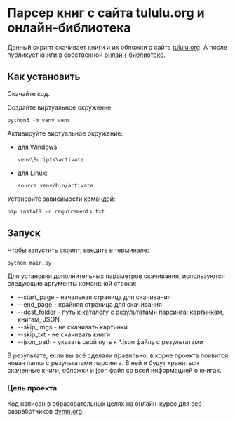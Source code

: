 # Парсер книг с сайта tululu.org и онлайн-библиотека

Данный скрипт скачивает книги и их обложки с
сайта [tululu.org](https://tululu.org/). А после публикует книги в собственной 
[онлайн-библиотеке](https://cosmicorder.github.io/tululu_parser/pages/index1.html). 

## Как установить

Скачайте код.

Создайте виртуальное окружение:

```
python3 -m venv venv
```

Активируйте виртуальное окружение:

- для Windows:
    ```
    venv\Scripts\activate 
    ```
- для Linux:
    ```
    source venv/bin/activate 
    ```

Установите зависимости командой:

```
pip install -r requirements.txt
```

## Запуск

Чтобы запустить скрипт, введите в терминале:

```
python main.py 
```

Для установки дополнительных параметров скачивания, используются следующие аргументы командной 
строки:

- --start_page - начальная страница для скачивания 
- --end_page - крайняя страница для скачивания
- --dest_folder - путь к каталогу с результатами парсинга: картинкам, книгам, JSON
- --skip_imgs - не скачивать картинки
- --skip_txt - не скачивать книги
- --json_path - указать свой путь к *.json файлу с результатами

В результате, если вы всё сделали правильно, в корне проекта появится новая
папка с результатами парсинга. В ней и будут храниться скаченные книги, обложки 
и json файл со всей информацией о книгах.

### Цель проекта

Код написан в образовательных целях на онлайн-курсе для
веб-разработчиков [dvmn.org](https://dvmn.org/).